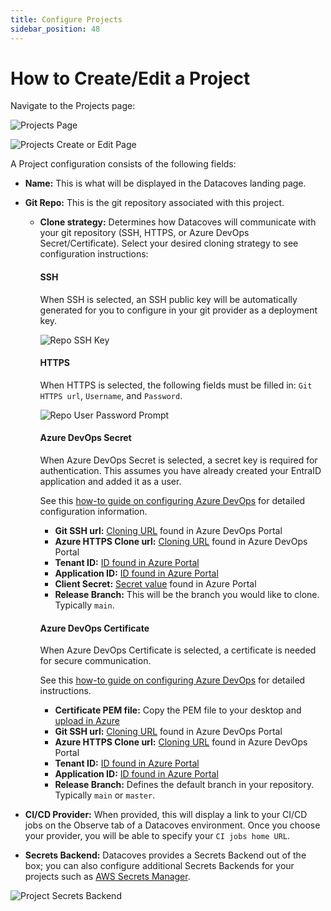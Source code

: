 ```yaml
---
title: Configure Projects
sidebar_position: 48
---
```


# How to Create/Edit a Project

Navigate to the Projects page:

![Projects Page](./assets/menu_projects.gif)

![Projects Create or Edit Page](./assets/projects_editnew_page.png)

A Project configuration consists of the following fields:

- **Name:** This is what will be displayed in the Datacoves landing page.
- **Git Repo:** This is the git repository associated with this project.
  - **Clone strategy:** Determines how Datacoves will communicate with your git repository (SSH, HTTPS, or Azure DevOps Secret/Certificate). Select your desired cloning strategy to see configuration instructions:

    <!-- tabs:start -->

    #### **SSH**
    When SSH is selected, an SSH public key will be automatically generated for you to configure in your git provider as a deployment key.

    ![Repo SSH Key](./assets/projects_ssh_key.png)

    #### **HTTPS**
    When HTTPS is selected, the following fields must be filled in: `Git HTTPS url`, `Username`, and `Password`.

    ![Repo User Password Prompt](./assets/projects_https_data.png)

    #### **Azure DevOps Secret**
    When Azure DevOps Secret is selected, a secret key is required for authentication. This assumes you have already created your EntraID application and added it as a user.

    See this [how-to guide on configuring Azure DevOps](how_to_configure_azure_DevOps) for detailed configuration information.  

    - **Git SSH url:** [Cloning URL](how_to_configure_azure_DevOps) found in Azure DevOps Portal  
    - **Azure HTTPS Clone url:** [Cloning URL](how_to_configure_azure_DevOps) found in Azure DevOps Portal  
    - **Tenant ID:** [ID found in Azure Portal](how_to_configure_azure_DevOps)  
    - **Application ID:** [ID found in Azure Portal](how_to_configure_azure_DevOps)  
    - **Client Secret:** [Secret value](how_to_configure_azure_DevOps) found in Azure Portal  
    - **Release Branch:** This will be the branch you would like to clone. Typically `main`.

    #### **Azure DevOps Certificate**
    When Azure DevOps Certificate is selected, a certificate is needed for secure communication.

    See this [how-to guide on configuring Azure DevOps](how_to_configure_azure_DevOps) for detailed instructions.  

    - **Certificate PEM file:** Copy the PEM file to your desktop and [upload in Azure](how_to_configure_azure_DevOps)  
    - **Git SSH url:** [Cloning URL](how_to_configure_azure_DevOps) found in Azure DevOps Portal  
    - **Azure HTTPS Clone url:** [Cloning URL](how_to_configure_azure_DevOps) found in Azure DevOps Portal  
    - **Tenant ID:** [ID found in Azure Portal](how_to_configure_azure_DevOps)  
    - **Application ID:** [ID found in Azure Portal](how_to_configure_azure_DevOps)  
    - **Release Branch:** Defines the default branch in your repository. Typically `main` or `master`.

    <!-- tabs:end -->

- **CI/CD Provider:** When provided, this will display a link to your CI/CD jobs on the Observe tab of a Datacoves environment. Once you choose your provider, you will be able to specify your `CI jobs home URL`.
- **Secrets Backend:** Datacoves provides a Secrets Backend out of the box; you can also configure additional Secrets Backends for your projects such as [AWS Secrets Manager](./how_to_configure_aws_secrets_manager.md).

![Project Secrets Backend](./assets/edit_project_secrets_backend.jpg)
